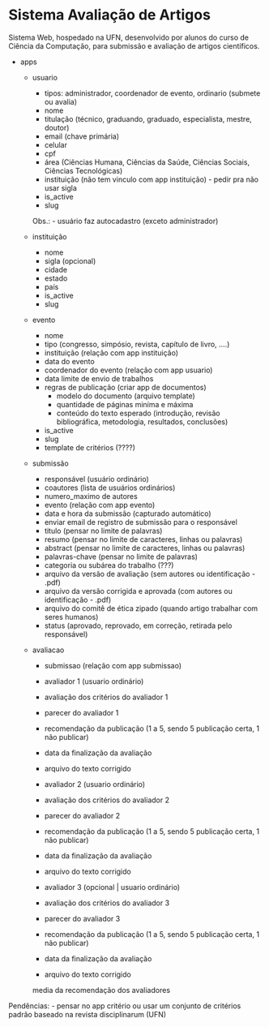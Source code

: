 # Sistema Avaliação de Artigos

Sistema Web, hospedado na UFN, desenvolvido por alunos do curso de Ciência da Computação, para submissão e avaliação de artigos científicos.

- apps
    - usuario
        - tipos: administrador, coordenador de evento, ordinario (submete ou avalia)
        - nome
        - titulação (técnico, graduando, graduado, especialista, mestre, doutor)
        - email (chave primária)
        - celular
        - cpf
        - área (Ciências Humana, Ciências da Saúde, Ciências Sociais, Ciências Tecnológicas)
        - instituição (não tem vinculo com app instituição) - pedir pra não usar sigla
        - is_active
        - slug

        Obs.:
            - usuário faz autocadastro (exceto administrador)
    
    - instituição
        - nome
        - sigla (opcional)
        - cidade
        - estado
        - país
        - is_active
        - slug

    - evento 
        - nome
        - tipo (congresso, simpósio, revista, capítulo de livro, ....)
        - instituição (relação com app instituição)
        - data do evento
        - coordenador do evento (relação com app usuario)
        - data limite de envio de trabalhos
        - regras de publicação (criar app de documentos)
            - modelo do documento (arquivo template)
            - quantidade de páginas miníma e máxima
            - conteúdo do texto esperado (introdução, revisão bibliográfica, metodologia, resultados, conclusões)
        - is_active
        - slug
        - template de critérios (????)
    

    - submissão
        - responsável (usuário ordinário)
        - coautores (lista de usuários ordinários)
        - numero_maximo de autores
        - evento (relação com app evento)
        - data e hora da submissão (capturado automático)
        - enviar email de registro de submissão para o responsável
        - titulo (pensar no limite de palavras)
        - resumo (pensar no limite de caracteres, linhas ou palavras)
        - abstract (pensar no limite de caracteres, linhas ou palavras)
        - palavras-chave (pensar no limite de palavras)
        - categoria ou subárea do trabalho (???)
        - arquivo da versão de avaliação (sem autores ou identificação - .pdf)
        - arquivo da versão corrigida e aprovada (com autores ou identificação - .pdf)
        - arquivo do comitê de ética zipado (quando artigo trabalhar com seres humanos)
        - status (aprovado, reprovado, em correção, retirada pelo responsável)

    - avaliacao
        - submissao (relação com app submissao)
        
        - avaliador 1 (usuario ordinário)
        - avaliação dos critérios do avaliador 1 
        - parecer do avaliador 1
        - recomendação da publicação (1 a 5, sendo 5 publicação certa, 1 não publicar)
        - data da finalização da avaliação
        - arquivo do texto corrigido

        - avaliador 2 (usuario ordinário)
        - avaliação dos critérios do avaliador 2
        - parecer do avaliador 2
        - recomendação da publicação (1 a 5, sendo 5 publicação certa, 1 não publicar)
        - data da finalização da avaliação
        - arquivo do texto corrigido
        
        - avaliador 3 (opcional | usuario ordinário)
        - avaliação dos critérios do avaliador 3
        - parecer do avaliador 3
        - recomendação da publicação (1 a 5, sendo 5 publicação certa, 1 não publicar)
        - data da finalização da avaliação
        - arquivo do texto corrigido

        media da recomendação dos avaliadores

    
Pendências:
    - pensar no app critério ou usar um conjunto de critérios padrão baseado na revista disciplinarum (UFN)